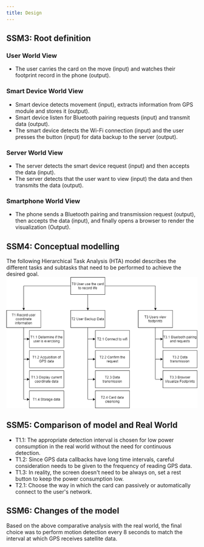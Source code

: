 ```yaml
---
title: Design
---
```


## SSM3: Root definition
### User World View
- The user carries the card on the move (input) and watches their footprint record in the phone (output).
### Smart Device World View
- Smart device detects movement (input), extracts information from GPS module and stores it (output).
- Smart device listen for Bluetooth pairing requests (input) and transmit data (output).
- The smart device detects the Wi-Fi connection (input) and the user presses the button (input) for data backup to the server (output).
### Server World View
- The server detects the smart device request (input) and then accepts the data (input).
- The server detects that the user want to view (input) the data and then transmits the data (output).
### Smartphone World View
- The phone sends a Bluetooth pairing and transmission request (output), then accepts the data (input), and finally opens a browser to render the visualization (Output).
## SSM4: Conceptual modelling
The following Hierarchical Task Analysis (HTA) model describes the different tasks and subtasks that need to be performed to achieve the desired goal.  
![](../../assets/images/HTA1.png)
## SSM5: Comparison of model and Real World
- T1.1: The appropriate detection interval is chosen for low power consumption in the real world without the need for continuous detection.
- T1.2: Since GPS data callbacks have long time intervals, careful consideration needs to be given to the frequency of reading GPS data.
- T1.3: In reality, the screen doesn't need to be always on, set a rest button to keep the power consumption low.
- T2.1: Choose the way in which the card can passively or automatically connect to the user's network.
## SSM6: Changes of the model
Based on the above comparative analysis with the real world, the final choice was to perform motion detection every 8 seconds to match the interval at which GPS receives satellite data.
